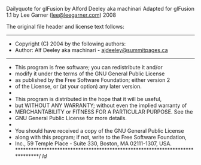 Dailyquote for glFusion
by Alford Deeley aka machinari
Adapted for glFusion 1.1 by Lee Garner (lee@leegarner.com) 2008

The original file header and license text follows: 
*****************************************************************************
*   Copyright (C) 2004 by the following authors:
*   Author: Alf Deeley aka machinari - ajdeeley@summitpages.ca
*****************************************************************************
*   This program is free software; you can redistribute it and/or
*   modify it under the terms of the GNU General Public License
*   as published by the Free Software Foundation; either version 2
*   of the License, or (at your option) any later version.
*
*   This program is distributed in the hope that it will be useful,
*   but WITHOUT ANY WARRANTY; without even the implied warranty of
*   MERCHANTABILITY or FITNESS FOR A PARTICULAR PURPOSE.  See the
*   GNU General Public License for more details.
*
*   You should have received a copy of the GNU General Public License
*   along with this program; if not, write to the Free Software Foundation,
*   Inc., 59 Temple Place - Suite 330, Boston, MA  02111-1307, USA.
*****************************************************************************/
$Id$
